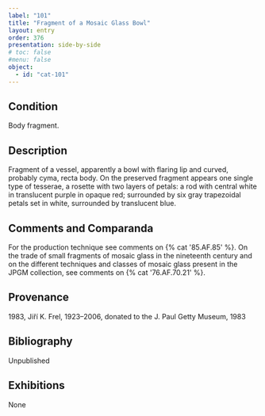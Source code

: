 ```yaml
---
label: "101"
title: "Fragment of a Mosaic Glass Bowl"
layout: entry
order: 376
presentation: side-by-side
# toc: false
#menu: false 
object:
  - id: "cat-101"
---
```


## Condition

Body fragment.

## Description

Fragment of a vessel, apparently a bowl with flaring lip and curved, probably cyma, recta body. On the preserved fragment appears one single type of tesserae, a rosette with two layers of petals: a rod with central white in translucent purple in opaque red; surrounded by six gray trapezoidal petals set in white, surrounded by translucent blue.

## Comments and Comparanda

For the production technique see comments on {% cat '85.AF.85' %}. On the trade of small fragments of mosaic glass in the nineteenth century and on the different techniques and classes of mosaic glass present in the JPGM collection, see comments on {% cat '76.AF.70.21' %}.

## Provenance

1983, Jiří K. Frel, 1923–2006, donated to the J. Paul Getty Museum, 1983

## Bibliography

Unpublished

## Exhibitions

None